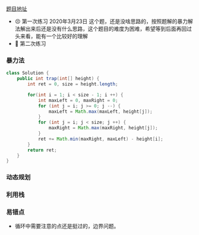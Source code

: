 [题目地址](https://leetcode-cn.com/problems/trapping-rain-water/)



- 😣 第一次练习 2020年3月23日 这个题，还是没啥思路的，按照题解的暴力解法解出来后还是没有什么思路，这个题目的难度为困难，希望等到后面再回过头来看，能有一个比较好的理解
- :shit: 第二次练习 





### 暴力法



```java
class Solution {
    public int trap(int[] height) {
        int ret = 0, size = height.length;

        for(int i = 1; i < size - 1; i ++) {
            int maxLeft = 0, maxRight = 0;
            for (int j = i; j >= 0; j --) {
                maxLeft = Math.max(maxLeft, height[j]);
            }
            for (int j = i; j < size; j ++) {
                maxRight = Math.max(maxRight, height[j]);
            }
            ret += Math.min(maxRight, maxLeft) - height[i];
        }
        return ret;
    }
}
```



### 动态规划

### 利用栈



### 易错点

- 循环中需要注意的点还是挺过的，边界问题。
